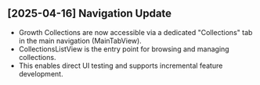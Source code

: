 ## [2025-04-16] Navigation Update
- Growth Collections are now accessible via a dedicated "Collections" tab in the main navigation (MainTabView).
- CollectionsListView is the entry point for browsing and managing collections.
- This enables direct UI testing and supports incremental feature development. 